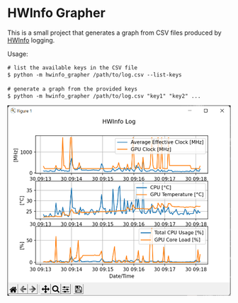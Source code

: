 # HWInfo Grapher

This is a small project that generates a graph from CSV files produced by [HWInfo](https://www.hwinfo.com/) logging.

Usage:
```
# list the available keys in the CSV file
$ python -m hwinfo_grapher /path/to/log.csv --list-keys

# generate a graph from the provided keys
$ python -m hwinfo_grapher /path/to/log.csv "key1" "key2" ...
```

![](example.png)
